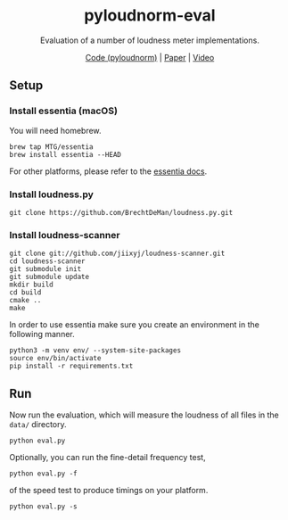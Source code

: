 <div align="center">

# pyloudnorm-eval
Evaluation of a number of loudness meter implementations.

[Code (pyloudnorm)](https://github.com/csteinmetz1/pyloudnorm) | [Paper](docs/_Pre_print__pyloudnorm__A_simple_yet_flexible_loudness_meter_in_Python.pdf) | [Video]()

</div>

## Setup

### Install essentia (macOS)

You will need homebrew.
```
brew tap MTG/essentia
brew install essentia --HEAD
```

For other platforms, please refer to the [essentia docs](https://essentia.upf.edu/documentation/installing.html).

### Install loudness.py

```
git clone https://github.com/BrechtDeMan/loudness.py.git
```

### Install loudness-scanner

```
git clone git://github.com/jiixyj/loudness-scanner.git
cd loudness-scanner
git submodule init
git submodule update
mkdir build
cd build
cmake ..
make
```

In order to use essentia make sure you create an environment in the following manner.

```
python3 -m venv env/ --system-site-packages
source env/bin/activate 
pip install -r requirements.txt
```

## Run 

Now run the evaluation, which will measure the loudness of all files in the `data/` directory.

```
python eval.py
```

Optionally, you can run the fine-detail frequency test,
```
python eval.py -f
```
of the speed test to produce timings on your platform.
```
python eval.py -s 
```